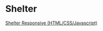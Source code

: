 # Shelter
[Shelter Responsive (HTML/CSS/Javascript)](https://ozodjon6.github.io/Shelter/pages/main/index.html)
